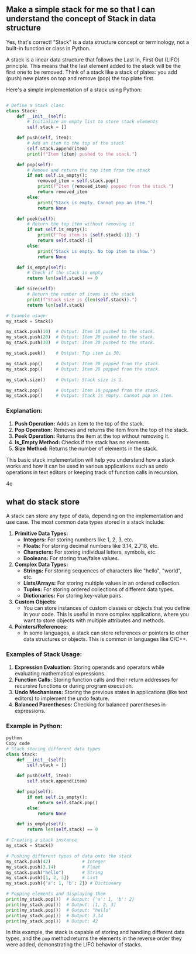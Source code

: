 ## Make a simple stack for me so that I can understand the concept of Stack in data structure

Yes, that's correct! "Stack" is a data structure concept or terminology, not a built-in function or class in Python.

A stack is a linear data structure that follows the Last In, First Out (LIFO) principle. This means that the last element added to the stack will be the first one to be removed. Think of a stack like a stack of plates: you add (push) new plates on top and remove (pop) the top plate first.

Here's a simple implementation of a stack using Python:

```Python

# Define a Stack class
class Stack:
    def __init__(self):
        # Initialize an empty list to store stack elements
        self.stack = []

    def push(self, item):
        # Add an item to the top of the stack
        self.stack.append(item)
        print(f"Item {item} pushed to the stack.")

    def pop(self):
        # Remove and return the top item from the stack
        if not self.is_empty():
            removed_item = self.stack.pop()
            print(f"Item {removed_item} popped from the stack.")
            return removed_item
        else:
            print("Stack is empty. Cannot pop an item.")
            return None

    def peek(self):
        # Return the top item without removing it
        if not self.is_empty():
            print(f"Top item is {self.stack[-1]}.")
            return self.stack[-1]
        else:
            print("Stack is empty. No top item to show.")
            return None

    def is_empty(self):
        # Check if the stack is empty
        return len(self.stack) == 0

    def size(self):
        # Return the number of items in the stack
        print(f"Stack size is {len(self.stack)}.")
        return len(self.stack)

# Example usage:
my_stack = Stack()

my_stack.push(10)  # Output: Item 10 pushed to the stack.
my_stack.push(20)  # Output: Item 20 pushed to the stack.
my_stack.push(30)  # Output: Item 30 pushed to the stack.

my_stack.peek()    # Output: Top item is 30.

my_stack.pop()     # Output: Item 30 popped from the stack.
my_stack.pop()     # Output: Item 20 popped from the stack.

my_stack.size()    # Output: Stack size is 1.

my_stack.pop()     # Output: Item 10 popped from the stack.
my_stack.pop()     # Output: Stack is empty. Cannot pop an item.

```

### Explanation:

1. **Push Operation:** Adds an item to the top of the stack.
2. **Pop Operation:** Removes and returns the item from the top of the stack.
3. **Peek Operation:** Returns the item at the top without removing it.
4. **Is_Empty Method:** Checks if the stack has no elements.
5. **Size Method:** Returns the number of elements in the stack.

This basic stack implementation will help you understand how a stack works and how it can be used in various applications such as undo operations in text editors or keeping track of function calls in recursion.

4o

## what do stack store

A stack can store any type of data, depending on the implementation and use case. The most common data types stored in a stack include:

1. **Primitive Data Types:**
    - **Integers:** For storing numbers like 1, 2, 3, etc.
    - **Floats:** For storing decimal numbers like 3.14, 2.718, etc.
    - **Characters:** For storing individual letters, symbols, etc.
    - **Booleans:** For storing true/false values.
2. **Complex Data Types:**
    - **Strings:** For storing sequences of characters like "hello", "world", etc.
    - **Lists/Arrays:** For storing multiple values in an ordered collection.
    - **Tuples:** For storing ordered collections of different data types.
    - **Dictionaries:** For storing key-value pairs.
3. **Custom Objects:**
    - You can store instances of custom classes or objects that you define in your code. This is useful in more complex applications, where you want to store objects with multiple attributes and methods.
4. **Pointers/References:**
    - In some languages, a stack can store references or pointers to other data structures or objects. This is common in languages like C/C++.

### Examples of Stack Usage:

1. **Expression Evaluation:** Storing operands and operators while evaluating mathematical expressions.
2. **Function Calls:** Storing function calls and their return addresses for recursive functions or during program execution.
3. **Undo Mechanisms:** Storing the previous states in applications (like text editors) to implement the undo feature.
4. **Balanced Parentheses:** Checking for balanced parentheses in expressions.

### Example in Python:

```Python
python
Copy code
# Stack storing different data types
class Stack:
    def __init__(self):
        self.stack = []

    def push(self, item):
        self.stack.append(item)

    def pop(self):
        if not self.is_empty():
            return self.stack.pop()
        else:
            return None

    def is_empty(self):
        return len(self.stack) == 0

# Creating a stack instance
my_stack = Stack()

# Pushing different types of data onto the stack
my_stack.push(42)            # Integer
my_stack.push(3.14)          # Float
my_stack.push("hello")       # String
my_stack.push([1, 2, 3])     # List
my_stack.push({'a': 1, 'b': 2}) # Dictionary

# Popping elements and displaying them
print(my_stack.pop())  # Output: {'a': 1, 'b': 2}
print(my_stack.pop())  # Output: [1, 2, 3]
print(my_stack.pop())  # Output: "hello"
print(my_stack.pop())  # Output: 3.14
print(my_stack.pop())  # Output: 42

```

In this example, the stack is capable of storing and handling different data types, and the `pop` method returns the elements in the reverse order they were added, demonstrating the LIFO behavior of stacks.